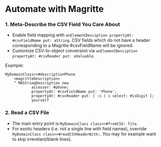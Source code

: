 # Automate with Magritte

### 1. Meta-Describe the CSV Field You Care About
- Enable field mapping with `anElementDesciption propertyAt: #csvFieldName put: aString`. CSV fields which do not have a header corresponding to a Magritte #csvFieldName will be ignored.
- Customize CSV-to-object conversion via `anElementDesciption propertyAt: #csvReader put: aValuable`.

Example:
```smalltalk
MyDomainClass>>#descriptionPhone
	<magritteDescription>
	^ MAStringDescription new
			accessor: #phone;
			propertyAt: #csvFieldName put: 'Phone';
			propertyAt: #csvReader put: [ :s | s select: #isDigit ];
			yourself
```

### 2. Read a CSV File
- The main entry point is `MyDomainClass class>>#fromCSV: file`.
- For exotic headers (i.e. not a single line with field names), override `MyDomainClass class>>#readCSVHeaderWith:`. You may for example want to skip irrevelant/blank lines).
